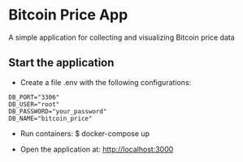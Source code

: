 # Bitcoin Price App

A simple application for collecting and visualizing Bitcoin price data

## Start the application

* Create a file .env with the following configurations:

``` DB_HOST="db"
DB_PORT="3306"
DB_USER="root"
DB_PASSWORD="your_password"
DB_NAME="bitcoin_price" 
```

* Run containers:
    $ docker-compose up

* Open the application at:
    <http://localhost:3000>
